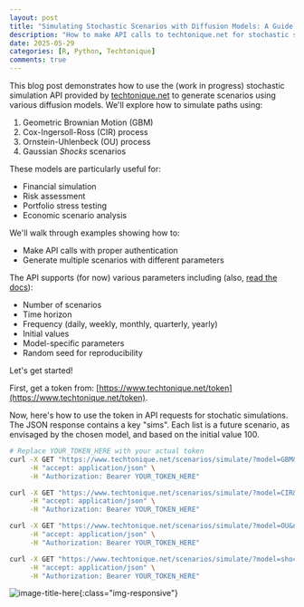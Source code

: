 ```yaml
---
layout: post
title: "Simulating Stochastic Scenarios with Diffusion Models: A Guide to Using techtonique.net's API for the purpose"
description: "How to make API calls to techtonique.net for stochastic simulation using diffusion models"
date: 2025-05-29
categories: [R, Python, Techtonique]
comments: true
---
```


This blog post demonstrates how to use the (work in progress) stochastic simulation API provided by [techtonique.net](https://www.techtonique.net) to generate scenarios using various diffusion models. We'll explore how to simulate paths using:

1. Geometric Brownian Motion (GBM)
2. Cox-Ingersoll-Ross (CIR) process
3. Ornstein-Uhlenbeck (OU) process
4. Gaussian _Shocks_ scenarios

These models are particularly useful for:
- Financial simulation
- Risk assessment
- Portfolio stress testing
- Economic scenario analysis

We'll walk through examples showing how to:
- Make API calls with proper authentication
- Generate multiple scenarios with different parameters

The API supports (for now) various parameters including (also, [read the docs](https://www.techtonique.net/docs)):
- Number of scenarios
- Time horizon
- Frequency (daily, weekly, monthly, quarterly, yearly)
- Initial values
- Model-specific parameters
- Random seed for reproducibility

Let's get started!

First, get a token from: [https://www.techtonique.net/token](https://www.techtonique.net/token).

Now, here's how to use the token in API requests for stochatic simulations. The JSON response contains a key "sims". Each list is a future scenario, as envisaged by the chosen model, and based on the initial value 100.

```bash
# Replace YOUR_TOKEN_HERE with your actual token
curl -X GET "https://www.techtonique.net/scenarios/simulate/?model=GBM&n=6&horizon=5&frequency=quarterly&x0=100&theta1=0.1&theta2=0.2&theta3=0.3&seed=123" \
     -H "accept: application/json" \
     -H "Authorization: Bearer YOUR_TOKEN_HERE"
```

```bash
curl -X GET "https://www.techtonique.net/scenarios/simulate/?model=CIR&n=6&horizon=5&frequency=quarterly&x0=100&theta1=0.1&theta2=0.2&theta3=0.3&seed=123" \
     -H "accept: application/json" \
     -H "Authorization: Bearer YOUR_TOKEN_HERE"
```

```bash
curl -X GET "https://www.techtonique.net/scenarios/simulate/?model=OU&n=6&horizon=5&frequency=quarterly&x0=100&theta1=0.1&theta2=0.2&theta3=0.3&seed=123" \
     -H "accept: application/json" \
     -H "Authorization: Bearer YOUR_TOKEN_HERE"
```

```bash
curl -X GET "https://www.techtonique.net/scenarios/simulate/?model=shocks&n=6&horizon=5&frequency=quarterly&seed=123" \
     -H "accept: application/json" \
     -H "Authorization: Bearer YOUR_TOKEN_HERE"
```

![image-title-here]({{base}}/images/2023-10-09/2023-10-09-image1.png){:class="img-responsive"}

